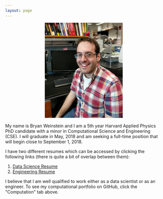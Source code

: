 ```yaml
---
layout: page
---
```


<p align="center">
<img src="images/resized/me_at_the_desk_cropped.jpg" width="250">
</p>


My name is Bryan Weinstein and I am a 5th year Harvard Applied Physics PhD candidate with a minor in Computational Science and Engineering (CSE). I will graduate in May, 2018 and am seeking a full-time position that will begin close to September 1, 2018.

I have two different resumes which can be accessed by clicking the following links (there is quite a bit of overlap between them):
1. [Data Science Resume](documents/data_science_resume.pdf)
2. [Engineering Resume](documents/engineering_resume.pdf) 

I believe that I am well qualified to work either as a data scientist or as an engineer. To see my computational portfolio on GitHub, click the "Computation" tab above.
